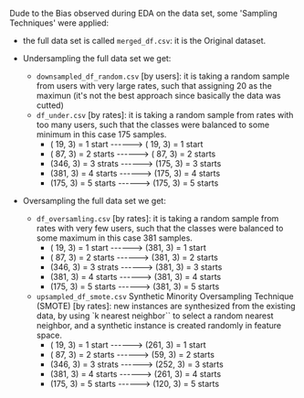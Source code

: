 Dude to the Bias observed during EDA on the data set, some 'Sampling Techniques' were applied:

* the full data set is called `merged_df.csv`:  it is the Original dataset.

* Undersampling the full data set we get:
    * `downsampled_df_random.csv` [by users]: it is taking a random sample from users with very large rates, such that assigning 20 as the maximun (it's not the best approach since basically the data was cutted)
    * `df_under.csv` [by rates]: it is taking a random sample from rates with too many users, such that the classes were balanced to some minimum in this case 175 samples. 
        * ( 19, 3) = 1 start      ------>     ( 19, 3) = 1 start
        * ( 87, 3) = 2 starts     ------>     ( 87, 3) = 2 starts
        * (346, 3) = 3 strats     ------>     (175, 3) = 3 starts   
        * (381, 3) = 4 starts     ------>     (175, 3) = 4 starts
        * (175, 3) = 5 starts     ------>     (175, 3) = 5 starts

* Oversampling the full data set we get:
    * `df_oversamling.csv` [by rates]: it is taking a random sample from rates with very few users, such that the classes were balanced to some maximum in this case 381 samples. 
        * ( 19, 3) = 1 start      ------>     (381, 3) = 1 start
        * ( 87, 3) = 2 starts     ------>     (381, 3) = 2 starts
        * (346, 3) = 3 strats     ------>     (381, 3) = 3 starts   
        * (381, 3) = 4 starts     ------>     (381, 3) = 4 starts
        * (175, 3) = 5 starts     ------>     (381, 3) = 5 starts
    * `upsampled_df_smote.csv` Synthetic Minority Oversampling Technique (SMOTE) [by rates]: new instances are synthesized from the existing data, by using `k nearest neighbor`` to select a random nearest neighbor, and a synthetic instance is created randomly in feature space.
        * ( 19, 3) = 1 start      ------>     (261, 3) = 1 start
        * ( 87, 3) = 2 starts     ------>     (59, 3) = 2 starts
        * (346, 3) = 3 strats     ------>     (252, 3) = 3 starts   
        * (381, 3) = 4 starts     ------>     (261, 3) = 4 starts
        * (175, 3) = 5 starts     ------>     (120, 3) = 5 starts

